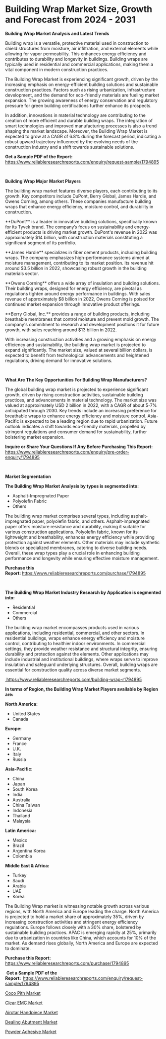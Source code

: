 <p><h1>Building Wrap Market Size, Growth and Forecast from 2024 - 2031</h1></p><p><strong>Building Wrap Market Analysis and Latest Trends</strong></p>
<p><p>Building wrap is a versatile, protective material used in construction to shield structures from moisture, air infiltration, and external elements while allowing for vapor permeability. This enhances energy efficiency and contributes to durability and longevity in buildings. Building wraps are typically used in residential and commercial applications, making them a vital component in modern construction practices.</p><p>The Building Wrap Market is experiencing significant growth, driven by the increasing emphasis on energy-efficient building solutions and sustainable construction practices. Factors such as rising urbanization, infrastructure development, and the demand for eco-friendly materials are fueling market expansion. The growing awareness of energy conservation and regulatory pressure for green building certifications further enhance its prospects.</p><p>In addition, innovations in material technology are contributing to the creation of more efficient and durable building wraps. The integration of smart technologies and improved manufacturing processes is also a trend shaping the market landscape. Moreover, the Building Wrap Market is expected to grow at a CAGR of 6.8% during the forecast period, indicating a robust upward trajectory influenced by the evolving needs of the construction industry and a shift towards sustainable solutions.</p></p>
<p><strong>Get a Sample PDF of the Report:&nbsp;</strong> <a href="https://www.reliableresearchreports.com/enquiry/request-sample/1794895?utm_campaign=5&utm_medium=2&utm_source=Github&utm_content=ia&utm_term=11112024&utm_id=building-wrap">https://www.reliableresearchreports.com/enquiry/request-sample/1794895</a></p>
<p>&nbsp;</p>
<p><strong>Building Wrap Major Market Players</strong></p>
<p><p>The building wrap market features diverse players, each contributing to its growth. Key competitors include DuPont, Berry Global, James Hardie, and Owens Corning, among others. These companies manufacture building wraps that enhance energy efficiency, moisture control, and durability in construction.</p><p>**DuPont** is a leader in innovative building solutions, specifically known for its Tyvek brand. The company’s focus on sustainability and energy-efficient products is driving market growth. DuPont's revenue in 2022 was approximately $14 billion, with construction materials constituting a significant segment of its portfolio.</p><p>**James Hardie** specializes in fiber cement products, including building wraps. The company emphasizes high-performance systems aimed at moisture management, contributing to its market position. Its revenue hit around $3.5 billion in 2022, showcasing robust growth in the building materials sector.</p><p>**Owens Corning** offers a wide array of insulation and building solutions. Their building wraps, designed for energy efficiency, are pivotal as regulations tighten around energy performance in buildings. With sales revenue of approximately $8 billion in 2022, Owens Corning is poised for continued market expansion through innovative product offerings.</p><p>**Berry Global, Inc.** provides a range of building products, including breathable membranes that control moisture and prevent mold growth. The company's commitment to research and development positions it for future growth, with sales reaching around $13 billion in 2022.</p><p>With increasing construction activities and a growing emphasis on energy efficiency and sustainability, the building wrap market is projected to expand significantly. The market size, valued at several billion dollars, is expected to benefit from technological advancements and heightened regulations, driving demand for innovative solutions.</p></p>
<p>&nbsp;</p>
<p><strong>What Are The Key Opportunities For Building Wrap Manufacturers?</strong></p>
<p><p>The global building wrap market is projected to experience significant growth, driven by rising construction activities, sustainable building practices, and advancements in material technology. The market size was valued at approximately USD 2 billion in 2022, with a CAGR of about 5-7% anticipated through 2030. Key trends include an increasing preference for breathable wraps to enhance energy efficiency and moisture control. Asia-Pacific is expected to be a leading region due to rapid urbanization. Future outlook indicates a shift towards eco-friendly materials, propelled by stringent regulations and consumer demand for sustainability, further bolstering market expansion.</p></p>
<p><strong>Inquire or Share Your Questions If Any Before Purchasing This Report:</strong> <a href="https://www.reliableresearchreports.com/enquiry/pre-order-enquiry/1794895?utm_campaign=5&utm_medium=2&utm_source=Github&utm_content=ia&utm_term=11112024&utm_id=building-wrap">https://www.reliableresearchreports.com/enquiry/pre-order-enquiry/1794895</a></p>
<p>&nbsp;</p>
<p><strong>Market Segmentation</strong></p>
<p><strong>The Building Wrap Market Analysis by types is segmented into:</strong></p>
<p><ul><li>Asphalt-Impregnated Paper</li><li>Polyolefin Fabric</li><li>Others</li></ul></p>
<p><p>The building wrap market comprises several types, including asphalt-impregnated paper, polyolefin fabric, and others. Asphalt-impregnated paper offers moisture resistance and durability, making it suitable for various construction applications. Polyolefin fabric, known for its lightweight and breathability, enhances energy efficiency while providing protection against weather elements. Other materials may include synthetic blends or specialized membranes, catering to diverse building needs. Overall, these wrap types play a crucial role in enhancing building performance and longevity while ensuring effective moisture management.</p></p>
<p><strong>Purchase this Report:&nbsp;</strong><a href="https://www.reliableresearchreports.com/purchase/1794895?utm_campaign=5&utm_medium=2&utm_source=Github&utm_content=ia&utm_term=11112024&utm_id=building-wrap">https://www.reliableresearchreports.com/purchase/1794895</a></p>
<p>&nbsp;</p>
<p><strong>The Building Wrap Market Industry Research by Application is segmented into:</strong></p>
<p><ul><li>Residential</li><li>Commercial</li><li>Others</li></ul></p>
<p><p>The building wrap market encompasses products used in various applications, including residential, commercial, and other sectors. In residential buildings, wraps enhance energy efficiency and moisture control, contributing to healthier indoor environments. In commercial settings, they provide weather resistance and structural integrity, ensuring durability and protection against the elements. Other applications may include industrial and institutional buildings, where wraps serve to improve insulation and safeguard underlying structures. Overall, building wraps are essential for construction quality across diverse market segments.</p></p>
<p><a href="https://www.reliableresearchreports.com/building-wrap-r1794895?utm_campaign=5&utm_medium=2&utm_source=Github&utm_content=ia&utm_term=11112024&utm_id=building-wrap">&nbsp;https://www.reliableresearchreports.com/building-wrap-r1794895</a></p>
<p><strong>In terms of Region, the Building Wrap Market Players available by Region are:</strong></p>
<p>
    <p> <strong> North America: </strong>
        <ul>
            <li>United States</li>
            <li>Canada</li>
        </ul>
        </p> 
    <p> <strong> Europe: </strong>
        <ul>
            <li>Germany</li>
            <li>France</li>
            <li>U.K.</li>
            <li>Italy</li>
            <li>Russia</li>
        </ul>
        </p> 
    <p> <strong> Asia-Pacific: </strong>
        <ul>
            <li>China</li>
            <li>Japan</li>
            <li>South Korea</li>
            <li>India</li>
            <li>Australia</li>
            <li>China Taiwan</li>
            <li>Indonesia</li>
            <li>Thailand</li>
            <li>Malaysia</li>
        </ul>
        </p> 
    <p> <strong> Latin America: </strong>
        <ul>
            <li>Mexico</li>
            <li>Brazil</li>
            <li>Argentina Korea</li>
            <li>Colombia</li>
        </ul>
        </p> 
    <p> <strong> Middle East & Africa: </strong>
        <ul>
            <li>Turkey</li>
            <li>Saudi</li>
            <li>Arabia</li>
            <li>UAE</li>
            <li>Korea</li>
        </ul>
    </p>
    </p>
<p><p>The Building Wrap market is witnessing notable growth across various regions, with North America and Europe leading the charge. North America is projected to hold a market share of approximately 35%, driven by increasing construction activities and stringent energy efficiency regulations. Europe follows closely with a 30% share, bolstered by sustainable building practices. APAC is emerging rapidly at 25%, primarily due to urbanization in countries like China, which accounts for 10% of the market. As demand rises globally, North America and Europe are expected to dominate.</p></p>
<p><strong>Purchase this Report: </strong><a href="https://www.reliableresearchreports.com/purchase/1794895?utm_campaign=5&utm_medium=2&utm_source=Github&utm_content=ia&utm_term=11112024&utm_id=building-wrap">https://www.reliableresearchreports.com/purchase/1794895</a></p>
<p>&nbsp;<strong>Get a Sample PDF of the Report:&nbsp;&nbsp;</strong><a href="https://www.reliableresearchreports.com/enquiry/request-sample/1794895?utm_campaign=5&utm_medium=2&utm_source=Github&utm_content=ia&utm_term=11112024&utm_id=building-wrap">https://www.reliableresearchreports.com/enquiry/request-sample/1794895</a></p>
<p><strong></strong></p>
<p><p><a href="https://github.com/RogerBennett414/Market-Research-Report-List-1/blob/main/coco-pith-market.md?utm_campaign=5&utm_medium=2&utm_source=Github&utm_content=ia&utm_term=11112024&utm_id=building-wrap">Coco Pith Market</a></p><p><a href="https://github.com/SidorelaGurakuqi596/Market-Research-Report-List-1/blob/main/clear-emc-market.md?utm_campaign=5&utm_medium=2&utm_source=Github&utm_content=ia&utm_term=11112024&utm_id=building-wrap">Clear EMC Market</a></p><p><a href="https://issuu.com/reportprime-2/docs/airotar-handpiece-market-size-2030._0c6f6c5cf307c4?utm_campaign=5&utm_medium=2&utm_source=Github&utm_content=ia&utm_term=11112024&utm_id=building-wrap">Airotar Handpiece Market</a></p><p><a href="https://issuu.com/reportprime-2/docs/dealing-abutment-market-size-2030.p_f0a656231bba63?utm_campaign=5&utm_medium=2&utm_source=Github&utm_content=ia&utm_term=11112024&utm_id=building-wrap">Dealing Abutment Market</a></p><p><a href="https://www.linkedin.com/pulse/insights-powder-adhesive-market-size-which-expanding-71-cagr-l4odf?utm_campaign=5&utm_medium=2&utm_source=Github&utm_content=ia&utm_term=11112024&utm_id=building-wrap">Powder Adhesive Market</a></p></p>